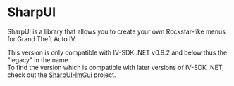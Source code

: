 # SharpUI
SharpUI is a library that allows you to create your own Rockstar-like menus for Grand Theft Auto IV.  
  
This version is only compatible with IV-SDK .NET v0.9.2 and below thus the "legacy" in the name.  
To find the version which is compatible with later versions of IV-SDK .NET, check out the [SharpUI-ImGui](https://github.com/ClonkAndre/SharpUI-ImGui) project.
